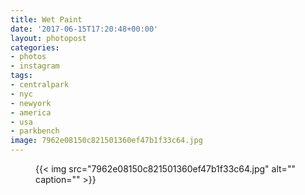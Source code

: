 ```yaml
---
title: Wet Paint
date: '2017-06-15T17:20:48+00:00'
layout: photopost
categories:
- photos
- instagram
tags:
- centralpark
- nyc
- newyork
- america
- usa
- parkbench
image: 7962e08150c821501360ef47b1f33c64.jpg
---
```


<figure class="photo photo--square">
  {{< img src="7962e08150c821501360ef47b1f33c64.jpg" alt="" caption="" >}}

</figure>




